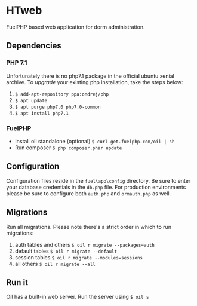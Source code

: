 # HTweb
FuelPHP based web application for dorm administration.

## Dependencies
### PHP 7.1
Unfortunately there is no php7.1 package in the official ubuntu xenial archive.
To *upgrade* your existing php installation, take the steps below: 
1. `$ add-apt-repository ppa:ondrej/php`
2. `$ apt update`
3. `$ apt purge php7.0 php7.0-common`
4. `$ apt install php7.1` 

### FuelPHP
* Install oil standalone (optional) `$ curl get.fuelphp.com/oil | sh`
* Run composer `$ php composer.phar update`

## Configuration
Configuration files reside in the `fuel\app\config` directory.
Be sure to enter your database credentials in the `db.php` file.
For production environments please be sure to configure both `auth.php` and `ormauth.php` as well.

## Migrations
Run all migrations. Please note there's a strict order in which to run migrations:
1. auth tables and others `$ oil r migrate --packages=auth` 
2. default tables `$ oil r migrate --default`
3. session tables `$ oil r migrate --modules=sessions`
4. all others `$ oil r migrate --all`

## Run it
Oil has a built-in web server. Run the server using `$ oil s`
